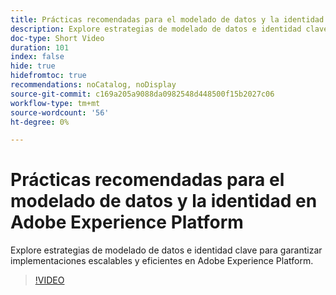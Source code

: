 ```yaml
---
title: Prácticas recomendadas para el modelado de datos y la identidad en Adobe Experience Platform
description: Explore estrategias de modelado de datos e identidad clave para garantizar implementaciones escalables y eficientes en Adobe Experience Platform.
doc-type: Short Video
duration: 101
index: false
hide: true
hidefromtoc: true
recommendations: noCatalog, noDisplay
source-git-commit: c169a205a9088da0982548d448500f15b2027c06
workflow-type: tm+mt
source-wordcount: '56'
ht-degree: 0%

---
```



# Prácticas recomendadas para el modelado de datos y la identidad en Adobe Experience Platform

Explore estrategias de modelado de datos e identidad clave para garantizar implementaciones escalables y eficientes en Adobe Experience Platform.

<!-- 72_S655_3442541_100_best-practices-for-data-modeling-and-identity-in-adobe-experience-platform -->
>[!VIDEO](https://video.tv.adobe.com/v/3459827/?learn=on&enablevpops=true&captions=spa)
